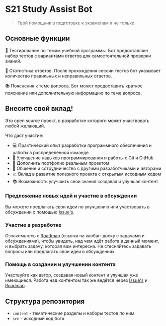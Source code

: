 # S21 Study Assist Bot

> Твой помощник в подготовке к экзаменам и не только.

## Основные функции

🧠 Тестирование по темам учебной программы. Бот предоставляет набор тестов с вариантами ответов для самостоятельной проверки знаний.

📝 Статистика ответов. После прохождения сессии тестов бот указывает количество правильных и неправильных ответов.

📚 Пояснения к теме вопроса. Бот может предоставить краткое пояснение или дополнительную информацию по теме вопроса.

## Внесите свой вклад!

Это open source проект, в разработке которого может участвовать любой желающий.

Что даст участие:
- 💻 Практический опыт разработки программного обеспечения и работы в распределённой команде
- 🚀 Улучшение навыков программирования и работы с Git и GitHub
- 🔨 Дополнить портфолио реальным проектом
- 🤝 Общение и сотрудничество с другими разработчиками и авторами
- 📈 Вклад в развитие полезного проекта с открытым исходным кодом
- 📚 Возможность улучшить свои знания создавая и улучшая контент

### Предложение новых идей и участие в обсуждении
Вы можете предлагать свои идеи по улучшению или участвовать в обсуждении с помощью [Issue's](https://github.com/Steindvart/s21-study-assist-bot/issues).

### Участие в разработке
Ознакомьтесь с [Roadmap](https://github.com/users/Steindvart/projects/1) (ссылка на канбан-доску с задачами и обсуждениями), чтобы увидеть, над чем идёт работа в данный момент, и выбрать задачу, которая вам интересна. Не стесняйтесь задавать вопросы или предлагать свои идеи в обсуждениях.

### Помощь в создании и улучшении контента
Участвуйте как автор, создавая новый контент и улучшая уже имеющиеся. Работа над контентом так же ведётся через [Issue's](https://github.com/Steindvart/s21-study-assist-bot/issues) и [Roadmap](https://github.com/users/Steindvart/projects/1).

## Структура репозитория
- `content` - тематические разделы и наборы тестов по ним.
- `src` - исходный код бота.